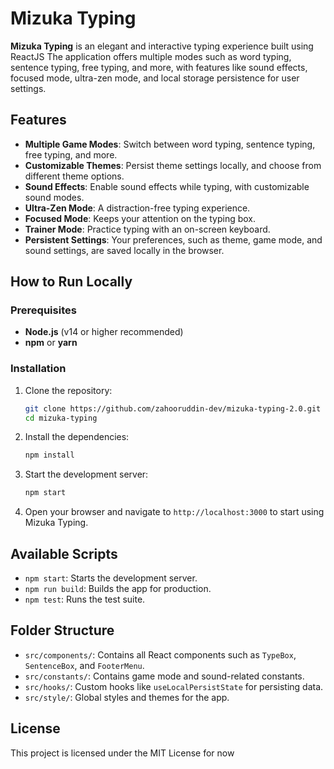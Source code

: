 # Mizuka Typing

**Mizuka Typing** is an elegant and interactive typing experience built using ReactJS The application offers multiple modes such as word typing, sentence typing, free typing, and more, with features like sound effects, focused mode, ultra-zen mode, and local storage persistence for user settings.

## Features

- **Multiple Game Modes**: Switch between word typing, sentence typing, free typing, and more.
- **Customizable Themes**: Persist theme settings locally, and choose from different theme options.
- **Sound Effects**: Enable sound effects while typing, with customizable sound modes.
- **Ultra-Zen Mode**: A distraction-free typing experience.
- **Focused Mode**: Keeps your attention on the typing box.
- **Trainer Mode**: Practice typing with an on-screen keyboard.
- **Persistent Settings**: Your preferences, such as theme, game mode, and sound settings, are saved locally in the browser.

## How to Run Locally

### Prerequisites

- **Node.js** (v14 or higher recommended)
- **npm** or **yarn**

### Installation

1. Clone the repository:
   ```bash
   git clone https://github.com/zahooruddin-dev/mizuka-typing-2.0.git
   cd mizuka-typing
   ```

2. Install the dependencies:
   ```bash
   npm install
   ```

3. Start the development server:
   ```bash
   npm start
   ```

4. Open your browser and navigate to `http://localhost:3000` to start using Mizuka Typing.

## Available Scripts

- `npm start`: Starts the development server.
- `npm run build`: Builds the app for production.
- `npm test`: Runs the test suite.

## Folder Structure

- `src/components/`: Contains all React components such as `TypeBox`, `SentenceBox`, and `FooterMenu`.
- `src/constants/`: Contains game mode and sound-related constants.
- `src/hooks/`: Custom hooks like `useLocalPersistState` for persisting data.
- `src/style/`: Global styles and themes for the app.

## License


This project is licensed under the MIT License for now 
